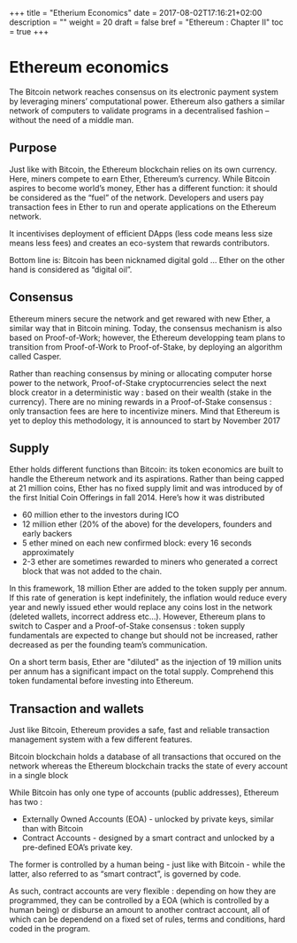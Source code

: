 +++
title = "Etherium Economics"
date = 2017-08-02T17:16:21+02:00
description = ""
weight = 20
draft = false
bref = "Ethereum : Chapter II"
toc = true
+++


# Ethereum economics


The Bitcoin network reaches consensus on its electronic payment system by leveraging miners’ computational power. Ethereum also gathers a similar network of computers to validate programs in a decentralised fashion – without the need of a middle man.


## Purpose

Just like with Bitcoin, the Ethereum blockchain relies on its own currency. Here, miners compete to earn Ether, Ethereum’s currency. While Bitcoin aspires to become world’s money, Ether has a different function: it should be considered as the “fuel” of the network. 
Developers and users pay transaction fees in Ether to run and operate applications on the Ethereum network. 

It incentivises deployment of efficient DApps (less code means less size means less fees) and creates an eco-system that rewards contributors. 

Bottom line is: Bitcoin has been nicknamed digital gold … 
Ether on the other hand is considered as “digital oil”.


## Consensus

Ethereum miners secure the network and get rewared with new Ether, a similar way that in Bitcoin mining.
Today, the consensus mechanism is also based on Proof-of-Work; however, the Ethereum developping team plans to transition from Proof-of-Work to Proof-of-Stake, by deploying an algorithm called Casper.

Rather than reaching consensus by mining or allocating computer horse power to the network, Proof-of-Stake cryptocurrencies select the next block creator in a deterministic way : based on their wealth (stake in the currency). 
There are no mining rewards in a Proof-of-Stake consensus : only transaction fees are here to incentivize miners.
Mind that Ethereum is yet to deploy this methodology, it is announced to start by November 2017



## Supply

Ether holds different functions than Bitcoin: its token economics are built to handle the Ethereum network and its aspirations. Rather than being capped at 21 million coins, Ether has no fixed supply limit and was introduced by of the first Initial Coin Offerings in fall 2014. Here’s how it was distributed

*	60 million ether to the investors during ICO
*	12 million ether (20% of the above) for the developers, founders and early backers
*	5 ether mined on each new confirmed block: every 16 seconds approximately
*	2-3 ether are sometimes rewarded to miners who generated a correct block that was not added to the chain.


In this framework, 18 million Ether are added to the token supply per annum. 
If this rate of generation is kept indefinitely, the inflation would reduce every year and newly issued ether would replace any coins lost in the network (deleted wallets, incorrect address etc…). 
However, Ethereum plans to switch to Casper and a Proof-of-Stake consensus : token supply fundamentals are expected to change but should not be increased, rather decreased as per the founding team’s communication.

On a short term basis, Ether are "diluted" as the injection of 19 million units per annum has a significant impact on the total supply. Comprehend this token fundamental before investing into Ethereum.



## Transaction and wallets

Just like Bitcoin, Ethereum provides a safe, fast and reliable transaction management system with a few different features. 

Bitcoin blockchain holds a database of all transactions that occured on the network whereas the Ethereum blockchain tracks the state of every account in a single block

While Bitcoin has only one type of accounts (public addresses), Ethereum has two :

- Externally Owned Accounts (EOA) - unlocked by private keys, similar than with Bitcoin
- Contract Accounts - designed by a smart contract and unlocked by a pre-defined EOA’s private key.

The former is controlled by a human being - just like with Bitcoin - while the latter, also referred to as “smart contract”, is governed by code.

As such, contract accounts are very flexible : depending on how they are programmed, they can be controlled by a EOA (which is controlled by a human being) or disburse an amount to another contract account, all of which can be dependend on a fixed set of rules, terms and conditions, hard coded in the program.

